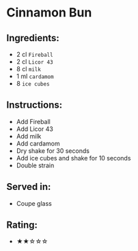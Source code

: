 # Cinnamon Bun

## Ingredients:
- 2 cl `Fireball`
- 2 cl `Licor 43`
- 8 cl `milk`
- 1 ml `cardamom`
- 8 `ice cubes`

## Instructions:
- Add Fireball
- Add Licor 43
- Add milk
- Add cardamom
- Dry shake for 30 seconds
- Add ice cubes and shake for 10 seconds
- Double strain

## Served in:
- Coupe glass

## Rating:
- ★★☆☆☆